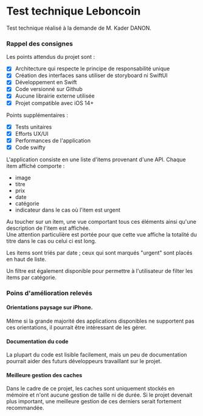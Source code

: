 
# Test technique Leboncoin

Test technique réalisé à la demande de M. Kader DANON.

### Rappel des consignes
Les points attendus du projet sont :

- [x]  Architecture qui respecte le principe de responsabilité unique
- [x]  Création des interfaces sans utiliser de storyboard ni SwiftUI
- [x]  Développement en Swift
- [x]  Code versionné sur Github
- [x]  Aucune librairie externe utilisée
- [x]  Projet compatible avec iOS 14+

Points supplémentaires :

- [x]  Tests unitaires
- [x]  Efforts UX/UI
- [x]  Performances de l'application
- [x]  Code swifty

L'application consiste en une liste d'items provenant d'une API.
Chaque item affiché comporte :
- image
- titre
- prix
- date
- catégorie
- indicateur dans le cas où l'item est urgent

Au toucher sur un item, une vue comportant tous ces éléments ainsi qu'une description de l'item est affichée.\
Une attention particulière est portée pour que cette vue affiche la totalité du titre dans le cas ou celui ci est long.

Les items sont triés par date ; ceux qui sont marqués "urgent" sont placés en haut de liste.

Un filtre est également disponible pour permettre à l'utilisateur de filter les items par catégorie.

### Poins d'amélioration relevés

#### Orientations paysage sur iPhone.
Même si la grande majorité des applications disponibles ne supportent pas ces orientations, il pourrait être intéressant de les gérer.

#### Documentation du code
La plupart du code est lisible facilement, mais un peu de documentation pourrait aider des futurs développeurs travaillant sur le projet.

#### Meilleure gestion des caches
Dans le cadre de ce projet, les caches sont uniquement stockés en mémoire et n'ont aucune gestion de taille ni de durée. Si le projet devenait plus important, une meilleure gestion de ces derniers serait fortement recommandée.
